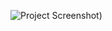 ![Project Screenshot]([images/screenshot.png](https://res.cloudinary.com/da3em1kya/image/upload/v1723528025/Screenshot_2024-08-13_111540_lvs2lh.png)
))
